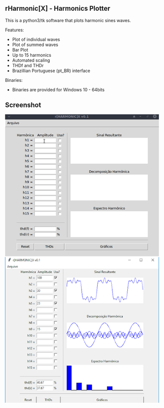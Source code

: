 rHarmonic[X] - Harmonics Plotter
--------------------------------

This is a python3/tk software that plots harmonic sines waves.

Features:
- Plot of individual waves
- Plot of summed waves
- Bar Plot
- Up to 15 harmonics
- Automated scaling
- THDf and THDr 
- Brazillian Portuguese (pt_BR) interface 

Binaries:
- Binaries are provided for Windows 10 - 64bits 

Screenshot
----------
![Main Screen Animation - Linux](images/2.gif)
![Main Screen - Windows](images/1.png)



